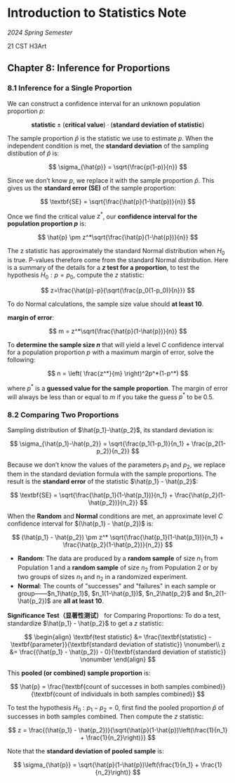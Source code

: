 # Introduction to Statistics Note

*2024 Spring Semester*

$\text{21 CST H3Art}$

## Chapter 8: Inference for Proportions

### 8.1 Inference for a Single Proportion

We can construct a confidence interval for an unknown population proportion $p$:

$$
\textbf{statistic} \pm (\textbf{critical value}) \cdot (\textbf{standard deviation of statistic})
$$

The sample proportion $\hat{p}$ is the statistic we use to estimate $p$. When the independent condition is met, the **standard deviation** of the sampling distibution of $\hat{p}$ is:

$$
\sigma_{\hat{p}} = \sqrt{\frac{p(1-p)}{n}}
$$

Since we don’t know $p$, we replace it with the sample proportion $\hat{p}$. This gives us the **standard error (SE)** of the sample proportion:

$$
\textbf{SE} = \sqrt{\frac{\hat{p}(1-\hat{p})}{n}}
$$

Once we find the critical value $z^*$, our **confidence interval for the population proportion $p$** is:

$$
\hat{p} \pm z^*\sqrt{\frac{\hat{p}(1-\hat{p})}{n}}
$$

The z statistic has approximately the standard Normal distribution when $H_0$ is true. P-values therefore come from the standard Normal distribution. Here is a summary of the details for a **$z$ test for a proportion**, to test the hypothesis $H_0: p = p_0$, compute the $z$ statistic:

$$
z=\frac{\hat{p}-p}{\sqrt{\frac{p_0(1-p_0)}{n}}}
$$

To do Normal calculations, the sample size value should **at least $10$**.

**margin of error**:

$$
m = z^*\sqrt{\frac{\hat{p}(1-\hat{p})}{n}}
$$

To **determine the sample size $n$** that will yield a level $C$ confidence interval for a population proportion $p$ with a maximum margin of error, solve the following:

$$
n = \left( \frac{z^*}{m} \right)^2p^*(1-p^*)
$$

where $p^*$ is a **guessed value for the sample proportion**. The margin of error will always be less than or equal to $m$ if you take the guess $p^*$ to be $0.5$.

### 8.2 Comparing Two Proportions

Sampling distribution of $\hat{p_1}-\hat{p_2}$, its standard deviation is:

$$
\sigma_{\hat{p_1}-\hat{p_2}} = \sqrt{\frac{p_1(1-p_1)}{n_1} + \frac{p_2(1-p_2)}{n_2}}
$$

Because we don’t know the values of the parameters $p_1$ and $p_2$, we replace them in the standard deviation formula with the sample proportions. The result is the **standard error** of the statistic $\hat{p_1} - \hat{p_2}$:

$$
\textbf{SE} = \sqrt{\frac{\hat{p_1}(1-\hat{p_1})}{n_1} + \frac{\hat{p_2}(1-\hat{p_2})}{n_2}}
$$

When the **Random** and **Normal** conditions are met, an approximate level $C$ confidence interval for $(\hat{p_1} - \hat{p_2})$ is:

$$
(\hat{p_1} - \hat{p_2}) \pm z^* \sqrt{\frac{\hat{p_1}(1-\hat{p_1})}{n_1} + \frac{\hat{p_2}(1-\hat{p_2})}{n_2}}
$$

- **Random**: The data are produced by a **random sample** of size $n_1$ from Population 1 and a **random sample** of size $n_2$ from Population 2 or by two groups of sizes $n_1$ and $n_2$ in a randomized experiment.
- **Normal**: The counts of "successes" and "failures" in each sample or group——$n_1\hat{p_1}$, $n_1(1-\hat{p_1})$, $n_2\hat{p_2}$ and $n_2(1-\hat{p_2})$ are **all at least $10$**.

**Significance Test（显著性测试）** for Comparing Proportions: To do a test, standardize $\hat{p_1} - \hat{p_2}$ to get a $z$ statistic:

$$
\begin{align}
    \textbf{test statistic} &= \frac{\textbf{statistic} - \textbf{parameter}}{\textbf{standard deviation of statistic}} \nonumber\\
    z &= \frac{(\hat{p_1} - \hat{p_2}) - 0}{\textbf{standard deviation of statistic}} \nonumber
\end{align}
$$

This **pooled (or combined) sample proportion** is:

$$
\hat{p} = \frac{\textbf{count of successes in both samples combined}}{\textbf{count of individuals in both samples combined}}
$$

To test the hypothesis $H_0: p_1 − p_2 = 0$, first find the pooled proportion $\hat{p}$ of successes in both samples combined. Then compute the $z$ statistic:

$$
z = \frac{(\hat{p_1} - \hat{p_2})}{\sqrt{\hat{p}(1-\hat{p})\left(\frac{1}{n_1} + \frac{1}{n_2}\right)}}
$$

Note that the **standard deviation of pooled sample** is:

$$
\sigma_{\hat{p}} = \sqrt{\hat{p}(1-\hat{p})\left(\frac{1}{n_1} + \frac{1}{n_2}\right)}
$$